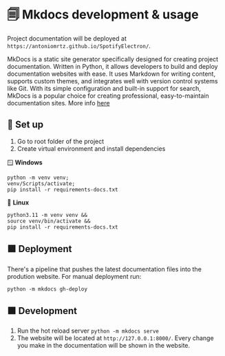 # 🗐 Mkdocs development & usage

Project documentation will be deployed at `https://antoniomrtz.github.io/SpotifyElectron/`.

MkDocs is a static site generator specifically designed for creating project documentation. Written in Python, it allows developers to build and deploy documentation websites with ease. It uses Markdown for writing content, supports custom themes, and integrates well with version control systems like Git. With its simple configuration and built-in support for search, MkDocs is a popular choice for creating professional, easy-to-maintain documentation sites. More info [here](https://www.mkdocs.org/)

## 🔨 Set up

1. Go to root folder of the project
2. Create virtual environment and install dependencies

🪟 **Windows**

```console
python -m venv venv;
venv/Scripts/activate;
pip install -r requirements-docs.txt
```

🐧 **Linux**

```console
python3.11 -m venv venv &&
source venv/bin/activate &&
pip install -r requirements-docs.txt
```

## 🟩 Deployment

There's a pipeline that pushes the latest documentation files into the prodution website. For manual deployment run:

```console
python -m mkdocs gh-deploy
```

## 🟧 Development

1. Run the hot reload server `python -m mkdocs serve`
2. The website will be located at `http://127.0.0.1:8000/`. Every change you make in the documentation will be shown in the website.

